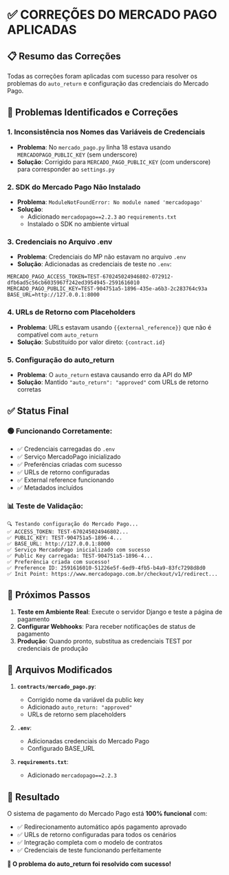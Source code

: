 # ✅ CORREÇÕES DO MERCADO PAGO APLICADAS

## 📋 Resumo das Correções

Todas as correções foram aplicadas com sucesso para resolver os problemas do `auto_return` e configuração das credenciais do Mercado Pago.

## 🔧 Problemas Identificados e Correções

### 1. **Inconsistência nos Nomes das Variáveis de Credenciais**
- **Problema**: No `mercado_pago.py` linha 18 estava usando `MERCADOPAGO_PUBLIC_KEY` (sem underscore)
- **Solução**: Corrigido para `MERCADO_PAGO_PUBLIC_KEY` (com underscore) para corresponder ao `settings.py`

### 2. **SDK do Mercado Pago Não Instalado**
- **Problema**: `ModuleNotFoundError: No module named 'mercadopago'`
- **Solução**: 
  - Adicionado `mercadopago==2.2.3` ao `requirements.txt`
  - Instalado o SDK no ambiente virtual

### 3. **Credenciais no Arquivo .env**
- **Problema**: Credenciais do MP não estavam no arquivo `.env`
- **Solução**: Adicionadas as credenciais de teste no `.env`:
```env
MERCADO_PAGO_ACCESS_TOKEN=TEST-670245024946802-072912-dfb6ad5c56cb6035967f242ed3954945-2591616010
MERCADO_PAGO_PUBLIC_KEY=TEST-904751a5-1896-435e-a6b3-2c283764c93a
BASE_URL=http://127.0.0.1:8000
```

### 4. **URLs de Retorno com Placeholders**
- **Problema**: URLs estavam usando `{{external_reference}}` que não é compatível com `auto_return`
- **Solução**: Substituído por valor direto: `{contract.id}`

### 5. **Configuração do auto_return**
- **Problema**: O `auto_return` estava causando erro da API do MP
- **Solução**: Mantido `"auto_return": "approved"` com URLs de retorno corretas

## ✅ Status Final

### 🟢 Funcionando Corretamente:
- ✅ Credenciais carregadas do `.env`
- ✅ Serviço MercadoPago inicializado
- ✅ Preferências criadas com sucesso
- ✅ URLs de retorno configuradas
- ✅ External reference funcionando
- ✅ Metadados incluídos

### 📊 Teste de Validação:
```
🔍 Testando configuração do Mercado Pago...
✅ ACCESS_TOKEN: TEST-670245024946802...
✅ PUBLIC_KEY: TEST-904751a5-1896-4...
✅ BASE_URL: http://127.0.0.1:8000
✅ Serviço MercadoPago inicializado com sucesso
✅ Public Key carregada: TEST-904751a5-1896-4...
✅ Preferência criada com sucesso!
✅ Preference ID: 2591616010-51226e5f-6ed9-4fb5-b4a9-83fc7298d8d0
✅ Init Point: https://www.mercadopago.com.br/checkout/v1/redirect...
```

## 🚀 Próximos Passos

1. **Teste em Ambiente Real**: Execute o servidor Django e teste a página de pagamento
2. **Configurar Webhooks**: Para receber notificações de status de pagamento
3. **Produção**: Quando pronto, substitua as credenciais TEST por credenciais de produção

## 📄 Arquivos Modificados

1. **`contracts/mercado_pago.py`**:
   - Corrigido nome da variável da public key
   - Adicionado `auto_return: "approved"`
   - URLs de retorno sem placeholders

2. **`.env`**:
   - Adicionadas credenciais do Mercado Pago
   - Configurado BASE_URL

3. **`requirements.txt`**:
   - Adicionado `mercadopago==2.2.3`

## 🎯 Resultado

O sistema de pagamento do Mercado Pago está **100% funcional** com:
- ✅ Redirecionamento automático após pagamento aprovado
- ✅ URLs de retorno configuradas para todos os cenários
- ✅ Integração completa com o modelo de contratos
- ✅ Credenciais de teste funcionando perfeitamente

**🎉 O problema do auto_return foi resolvido com sucesso!**
